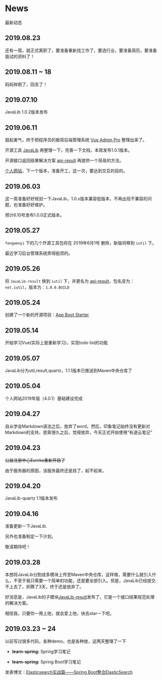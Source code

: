 # News

最新动态

## 2019.08.23

还有一周，就正式离职了，要准备重新找工作了，要选行业，要准备简历，要准备面试的资料了！

## 2019.08.11 ~ 18

妈妈摔倒了，回去了！

## 2019.07.10

JavaLib 1.0.2版本发布

## 2019.06.11

鼓起勇气，终于把程序员的极简后端管理系统 [Vue Admin Pro](https://github.com/fengwenyi/vue-admin-pro) 整理出来了。

开源工具 [JavaLib](https://github.com/iutil/JavaLib) 再整理一下，完善一下文档，本周发布1.0.1版本。

开源接口返回结果解决方案 [api-result](https://github.com/iutil/api-result) 再提供一个简易的方法。

[个人网站](https://fengwenyi.com/)，下一个版本，准备开工，这一次，要达到交互的目的。

## 2019.06.03

这一周准备好好规划一下JavaLib，1.0.x版本兼容低版本，不再出现不兼容的问题，也准备好好维护。

预计6.10号发布1.0.0正式版本。

## 2019.05.27

`fengwenyi` 下的几个开源工具包将在 2019年6月1号 删除，新版将移到 `iutil` 下。

最近学习后台管理系统弄得挺烦的。

## 2019.05.26

将 `JavaLib-result` 换到 `iutil` 下，并更名为 [api-result](https://github.com/iutil/api-result)，包名变为：`net.iutil`，版本为：`1.0.0.BUILD`

## 2019.05.24

创建了一个新的开源项目：[App Boot Starter](https://github.com/iutil/app-boot-starter)

## 2019.05.14

开始学习Vue(实际上是重新学习)，实现todo list的功能

## 2019.05.07

JavaLib分为util,result,quartz，1.1.1版本已推送到Maven中央仓库了

## 2019.05.04

个人网站2019年版（4.0.1）基础建设完成

## 2019.04.27

自从学会Markdown语法之后，放弃了word，然后，印象笔记始终没有更新对Markdown的支持，思索很久之后，觉得放弃，今天正式开始使用“有道云笔记”

## 2019.04.23

~~公益注册中心Eureka重新开启了~~

由于服务器的原因，该服务最终还是挂了，起不起来。

## 2019.04.20

JavaLib-quartz 1.1版本发布

## 2019.04.16

准备更新一下JavaLib.

另外也准备制定一下计划。

敬请期待吧！

## 2019.03.28

本想将JavaLib分割成多模块上传至Maven中央仓库，这样做，需要什么就引入什么，不至于我只需要一个简单的功能，还是要全部引入。但是，JavaLib已经提交不上去了，折腾了3天，终于还是放弃了。

好消息是，JavaLib的子模块[JavaLib-result](https://github.com/fengwenyi/JavaLib-result)发布了，它是一个接口结果规范处理的解决方案。

相信我，只要你一用上他，就会爱上他，快去star一下吧。

## 2019.03.23 ~ 24

以前写过很多代码，各种demo，也是各种放，这两天整理了一下

- **learn-spring:** Spring学习笔记

- **learn-spring:** Spring Boot学习笔记

发表博文：[Elasticsearch实战篇——Spring Boot整合ElasticSearch](https://www.jianshu.com/p/bd2da1cde6f5)
